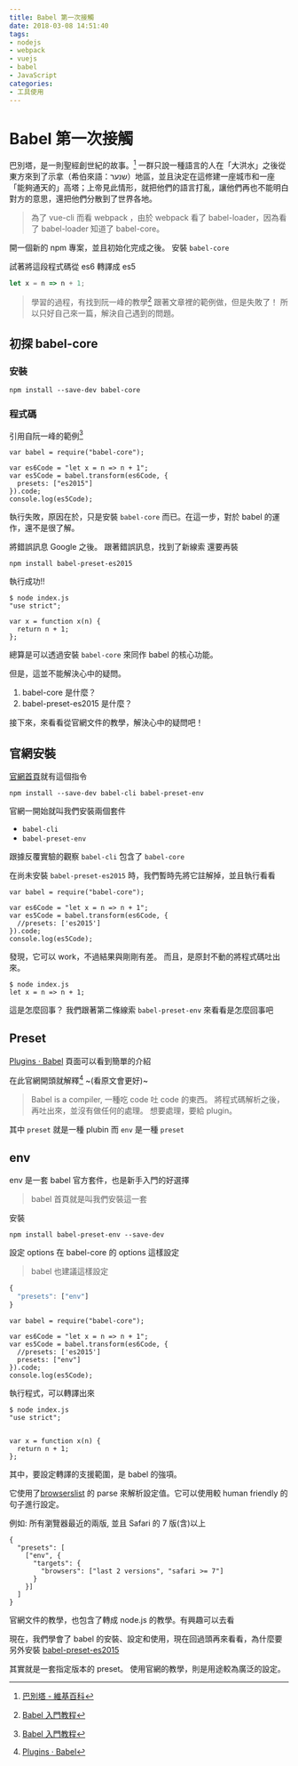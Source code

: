 ```yaml
---
title: Babel 第一次接觸
date: 2018-03-08 14:51:40
tags: 
- nodejs
- webpack
- vuejs
- babel
- JavaScript
categories: 
- 工具使用
---
```


# Babel 第一次接觸

巴別塔，是一則聖經創世紀的故事。[^babel-wiki]
一群只說一種語言的人在「大洪水」之後從東方來到了示拿（希伯來語：שנער‎‎）地區，並且決定在這修建一座城市和一座「能夠通天的」高塔；上帝見此情形，就把他們的語言打亂，讓他們再也不能明白對方的意思，還把他們分散到了世界各地。

> 為了 vue-cli 而看 webpack ，由於 webpack 看了 babel-loader，因為看了 babel-loader 知道了 babel-core。

開一個新的 npm 專案，並且初始化完成之後。
安裝 `babel-core`

試著將這段程式碼從 es6 轉譯成 es5

```javascript
let x = n => n + 1;
```

> 學習的過程，有找到阮一峰的教學[^babel-ruanyifeng]
> 跟著文章裡的範例做，但是失敗了！
> 所以只好自己來一篇，解決自己遇到的問題。

## 初探 babel-core

### 安裝

```shell
npm install --save-dev babel-core
```

### 程式碼

引用自阮一峰的範例[^babel-ruanyifeng]

```javascript=
var babel = require("babel-core");

var es6Code = "let x = n => n + 1";
var es5Code = babel.transform(es6Code, {
  presets: ["es2015"]
}).code;
console.log(es5Code);
```

執行失敗，原因在於，只是安裝 `babel-core` 而已。在這一步，對於 babel 的運作，還不是很了解。

將錯誤訊息 Google 之後。
跟著錯誤訊息，找到了新線索
還要再裝

```shell
npm install babel-preset-es2015
```

執行成功!!

```shell
$ node index.js
"use strict";

var x = function x(n) {
  return n + 1;
};
```

總算是可以透過安裝 `babel-core` 來同作 babel 的核心功能。

但是，這並不能解決心中的疑問。

1. babel-core 是什麼？
2. babel-preset-es2015 是什麼？

接下來，來看看從官網文件的教學，解決心中的疑問吧！

## 官網安裝

[官網首頁](https://babeljs.io/)就有這個指令

```shell=
npm install --save-dev babel-cli babel-preset-env
```

官網一開始就叫我們安裝兩個套件

- `babel-cli`
- `babel-preset-env`

跟據反覆實驗的觀察 `babel-cli` 包含了 `babel-core`

在尚未安裝 `babel-preset-es2015` 時，我們暫時先將它註解掉，並且執行看看

```javascript=
var babel = require("babel-core");

var es6Code = "let x = n => n + 1";
var es5Code = babel.transform(es6Code, {
  //presets: ['es2015']
}).code;
console.log(es5Code);
```

發現，它可以 work，不過結果與剛剛有差。
而且，是原封不動的將程式碼吐出來。

```shell
$ node index.js
let x = n => n + 1;
```

這是怎麼回事？
我們跟著第二條線索 `babel-preset-env` 來看看是怎麼回事吧

## Preset

[Plugins · Babel](https://babeljs.io/docs/plugins/) 頁面可以看到簡單的介紹

在此官網開頭就解釋[^babel-preset] ~(看原文會更好)~

> Babel is a compiler, 一種吃 code 吐 code 的東西。
> 將程式碼解析之後，再吐出來，並沒有做任何的處理。
> 想要處理，要給 plugin。

其中 `preset` 就是一種 plubin
而 `env` 是一種 `preset`

## env

env 是一套 babel 官方套件，也是新手入門的好選擇

> babel 首頁就是叫我們安裝這一套

安裝

```shell
npm install babel-preset-env --save-dev
```

設定 options
在 babel-core 的 options 這樣設定

> babel 也建議這樣設定

```javascript
{
  "presets": ["env"]
}
```

```javascript=
var babel = require("babel-core");

var es6Code = "let x = n => n + 1";
var es5Code = babel.transform(es6Code, {
  //presets: ['es2015']
  presets: ["env"]
}).code;
console.log(es5Code);
```

執行程式，可以轉譯出來

```shell=
$ node index.js
"use strict";


var x = function x(n) {
  return n + 1;
};
```

其中，要設定轉譯的支援範圍，是 babel 的強項。

它使用了[browserslist](https://github.com/ai/browserslist) 的 parse 來解析設定值。它可以使用較 human friendly 的句子進行設定。

例如:
所有瀏覽器最近的兩版, 並且 Safari 的
7 版(含)以上

```javascript=
{
  "presets": [
    ["env", {
      "targets": {
        "browsers": ["last 2 versions", "safari >= 7"]
      }
    }]
  ]
}
```

官網文件的教學，也包含了轉成 node.js 的教學。有興趣可以去看

現在，我們學會了 babel 的安裝、設定和使用，現在回過頭再來看看，為什麼要另外安裝 [babel-preset-es2015](https://babeljs.io/docs/plugins/preset-es2015/)

其實就是一套指定版本的 preset。
使用官網的教學，則是用途較為廣泛的設定。

<!-- prettier-ignore-start -->
[^babel-wiki]: [巴別塔 - 維基百科](https://zh.wikipedia.org/wiki/%E5%B7%B4%E5%88%A5%E5%A1%94)
[^babel-ruanyifeng]:  [Babel 入門教程](http://www.ruanyifeng.com/blog/2016/01/babel.html)
[^babel-preset]: [Plugins · Babel](https://babeljs.io/docs/plugins/)
<!-- prettier-ignore-end -->
